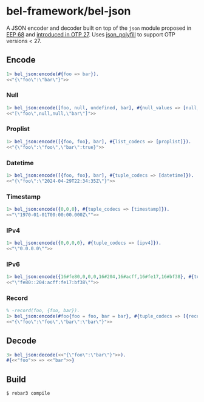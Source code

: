 # bel-framework/bel-json

A JSON encoder and decoder built on top of the `json` module proposed in [EEP 68](https://www.erlang.org/eeps/eep-0068) and [introduced in OTP 27](https://www.erlang.org/news/168#highlights-for-rc2).
Uses [json_polyfill](https://github.com/williamthome/json_polyfill) to support OTP versions < 27.

## Encode

```erlang
1> bel_json:encode(#{foo => bar}).
<<"{\"foo\":\"bar\"}">>
```

### Null

```erlang
1> bel_json:encode([foo, null, undefined, bar], #{null_values => [null, undefined]}).
<<"[\"foo\",null,null,\"bar\"]">>
```

### Proplist

```erlang
1> bel_json:encode([{foo, foo}, bar], #{list_codecs => [proplist]}).
<<"{\"foo\":\"foo\",\"bar\":true}">>
```

### Datetime

```erlang
1> bel_json:encode([{foo, foo}, bar], #{tuple_codecs => [datetime]}).
<<"{\"foo\":\"2024-04-29T22:34:35Z\"}">>
```

### Timestamp

```erlang
1> bel_json:encode({0,0,0}, #{tuple_codecs => [timestamp]}).
<<"\"1970-01-01T00:00:00.000Z\"">>
```

### IPv4

```erlang
1> bel_json:encode({0,0,0,0}, #{tuple_codecs => [ipv4]}).
<<"\"0.0.0.0\"">>
```

### IPv6

```erlang
1> bel_json:encode({16#fe80,0,0,0,16#204,16#acff,16#fe17,16#bf38}, #{tuple_codecs => [ipv6]}).
<<"\"fe80::204:acff:fe17:bf38\"">>
```

### Record

```erlang
% -record(foo, {foo, bar}).
1> bel_json:encode(#foo{foo = foo, bar = bar}, #{tuple_codecs => [{record, [{foo, record_info(fields, foo)}]}]}).
<<"{\"foo\":\"foo\",\"bar\":\"bar\"}">>
```

## Decode

```erlang
3> bel_json:decode(<<"{\"foo\":\"bar\"}">>).
#{<<"foo">> => <<"bar">>}
```

## Build

```shell
$ rebar3 compile
```
